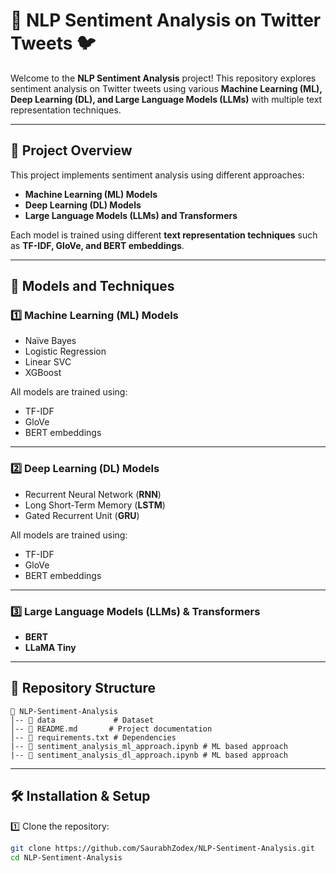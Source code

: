 # 🌟 NLP Sentiment Analysis on Twitter Tweets 🐦

Welcome to the **NLP Sentiment Analysis** project! This repository explores sentiment analysis on Twitter tweets using various **Machine Learning (ML), Deep Learning (DL), and Large Language Models (LLMs)** with multiple text representation techniques.

---

## 📌 Project Overview
This project implements sentiment analysis using different approaches:
- **Machine Learning (ML) Models**
- **Deep Learning (DL) Models**
- **Large Language Models (LLMs) and Transformers**

Each model is trained using different **text representation techniques** such as **TF-IDF, GloVe, and BERT embeddings**.

---

## 🚀 Models and Techniques
### 1️⃣ Machine Learning (ML) Models
- Naïve Bayes
- Logistic Regression
- Linear SVC
- XGBoost
  
All models are trained using:
- TF-IDF
- GloVe
- BERT embeddings

---

### 2️⃣ Deep Learning (DL) Models
- Recurrent Neural Network (**RNN**)
- Long Short-Term Memory (**LSTM**)
- Gated Recurrent Unit (**GRU**)

All models are trained using:
- TF-IDF
- GloVe
- BERT embeddings

---

### 3️⃣ Large Language Models (LLMs) & Transformers
- **BERT**
- **LLaMA Tiny**

---

## 📂 Repository Structure
```
📂 NLP-Sentiment-Analysis
│-- 📁 data             # Dataset 
│-- 📄 README.md       # Project documentation
│-- 📄 requirements.txt # Dependencies
|-- 📄 sentiment_analysis_ml_approach.ipynb # ML based approach
|-- 📄 sentiment_analysis_dl_approach.ipynb # ML based approach
```

---

## 🛠️ Installation & Setup
1️⃣ Clone the repository:
```bash
git clone https://github.com/SaurabhZodex/NLP-Sentiment-Analysis.git
cd NLP-Sentiment-Analysis
```
